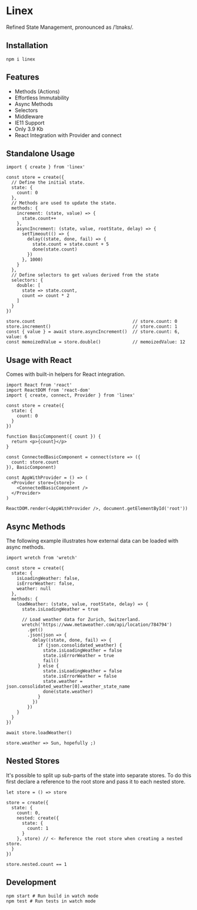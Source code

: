 # Linex

Refined State Management, pronounced as /ˈlɪnəks/.

## Installation

```
npm i linex
```

## Features

* Methods (Actions)
* Effortless Immutability
* Async Methods
* Selectors
* Middleware
* IE11 Support
* Only 3.9 Kb
* React Integration with Provider and connect

## Standalone Usage

```
import { create } from 'linex'

const store = create({
  // Define the initial state.
  state: {
    count: 0
  },
  // Methods are used to update the state.
  methods: {
    increment: (state, value) => {
      state.count++
    },
    asyncIncrement: (state, value, rootState, delay) => {
      setTimeout(() => {
        delay((state, done, fail) => {
          state.count = state.count + 5
          done(state.count)
        })
      }, 1000)
    }
  },
  // Define selectors to get values derived from the state
  selectors: {
    double: [
      state => state.count,
      count => count * 2
    ]
  }
})

store.count                                     // store.count: 0
store.increment()                               // store.count: 1
const { value } = await store.asyncIncrement()  // store.count: 6, value: 6
const memoizedValue = store.double()            // memoizedValue: 12
```

## Usage with React

Comes with built-in helpers for React integration.

```
import React from 'react'
import ReactDOM from 'react-dom'
import { create, connect, Provider } from 'linex'

const store = create({
  state: {
    count: 0
  }
})

function BasicComponent({ count }) {
  return <p>{count}</p>
}

const ConnectedBasicComponent = connect(store => ({
  count: store.count
}), BasicComponent)

const AppWithProvider = () => (
  <Provider store={store}>
    <ConnectedBasicComponent />
  </Provider>
)

ReactDOM.render(<AppWithProvider />, document.getElementById('root'))
```

## Async Methods

The following example illustrates how external data can be loaded with async
methods.

```
import wretch from 'wretch'

const store = create({
  state: {
    isLoadingWeather: false,
    isErrorWeather: false,
    weather: null
  },
  methods: {
    loadWeather: (state, value, rootState, delay) => {
      state.isLoadingWeather = true

      // Load weather data for Zurich, Switzerland.
      wretch('https://www.metaweather.com/api/location/784794')
        .get()
        .json(json => {
          delay((state, done, fail) => {
            if (json.consolidated_weather) {
              state.isLoadingWeather = false
              state.isErrorWeather = true
              fail()
            } else {
              state.isLoadingWeather = false
              state.isErrorWeather = false
              state.weather = json.consolidated_weather[0].weather_state_name
              done(state.weather)
            }
          })
        })
    }
  }
})

await store.loadWeather()

store.weather => Sun, hopefully ;)
```

## Nested Stores

It's possible to split up sub-parts of the state into separate stores. To do
this first declare a reference to the root store and pass it to each nested
store.

```
let store = () => store

store = create({
  state: {
    count: 0,
    nested: create({
      state: {
        count: 1
      }
    }, store) // <- Reference the root store when creating a nested store.
  }
})

store.nested.count == 1
```

## Development

```
npm start # Run build in watch mode
npm test # Run tests in watch mode
```
